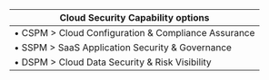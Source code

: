 | Cloud Security Capability options |
| --- |
| • CSPM > Cloud Configuration & Compliance Assurance |
| • SSPM > SaaS Application Security & Governance |
| • DSPM > Cloud Data Security & Risk Visibility |
